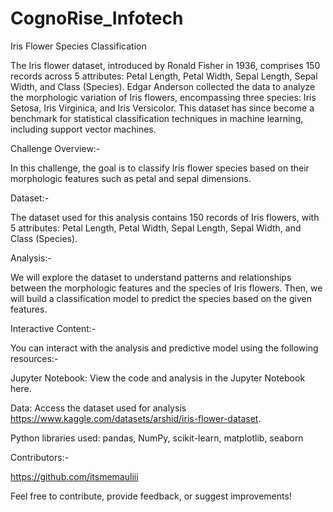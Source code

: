 # CognoRise_Infotech

Iris Flower Species Classification

The Iris flower dataset, introduced by Ronald Fisher in 1936, comprises 150 records across 5 attributes: Petal Length, Petal Width, Sepal Length, Sepal Width, and Class (Species). Edgar Anderson collected the data to analyze the morphologic variation of Iris flowers, encompassing three species: Iris Setosa, Iris Virginica, and Iris Versicolor. This dataset has since become a benchmark for statistical classification techniques in machine learning, including support vector machines.

Challenge Overview:-

In this challenge, the goal is to classify Iris flower species based on their morphologic features such as petal and sepal dimensions.

Dataset:-

The dataset used for this analysis contains 150 records of Iris flowers, with 5 attributes: Petal Length, Petal Width, Sepal Length, Sepal Width, and Class (Species).

Analysis:-

We will explore the dataset to understand patterns and relationships between the morphologic features and the species of Iris flowers. Then, we will build a classification model to predict the species based on the given features.

Interactive Content:-

You can interact with the analysis and predictive model using the following resources:-

Jupyter Notebook: View the code and analysis in the Jupyter Notebook here.

Data: Access the dataset used for analysis https://www.kaggle.com/datasets/arshid/iris-flower-dataset.

Python libraries used: pandas, NumPy, scikit-learn, matplotlib, seaborn

Contributors:-

https://github.com/itsmemauliii

Feel free to contribute, provide feedback, or suggest improvements!

